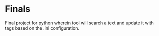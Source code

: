 # Finals
 Final project for python wherein tool will search a text and update it with tags based on the .ini configuration.
